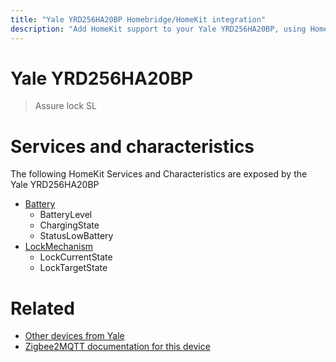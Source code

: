 ```yaml
---
title: "Yale YRD256HA20BP Homebridge/HomeKit integration"
description: "Add HomeKit support to your Yale YRD256HA20BP, using Homebridge, Zigbee2MQTT and homebridge-z2m."
---
```

<!---
This file has been GENERATED using src/docgen/docgen.ts
DO NOT EDIT THIS FILE MANUALLY!
-->
# Yale YRD256HA20BP
> Assure lock SL


# Services and characteristics
The following HomeKit Services and Characteristics are exposed by
the Yale YRD256HA20BP

* [Battery](../../battery.md)
  * BatteryLevel
  * ChargingState
  * StatusLowBattery
* [LockMechanism](../../lock.md)
  * LockCurrentState
  * LockTargetState


# Related
* [Other devices from Yale](../index.md#yale)
* [Zigbee2MQTT documentation for this device](https://www.zigbee2mqtt.io/devices/YRD256HA20BP.html)